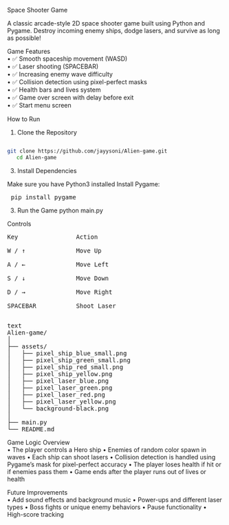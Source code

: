 Space Shooter Game

A classic arcade-style 2D space shooter game built using Python and Pygame. Destroy incoming enemy ships, dodge lasers, and survive as long as possible!

   Game Features<br>
	•	✅ Smooth spaceship movement (WASD)<br>
	•	✅ Laser shooting (SPACEBAR)<br>
	•	✅ Increasing enemy wave difficulty<br>
	•	✅ Collision detection using pixel-perfect masks<br>
	•	✅ Health bars and lives system<br>
	•	✅ Game over screen with delay before exit<br>
	•	✅ Start menu screen<br>

How to Run
1. Clone the Repository
   <pre>
```bash
git clone https://github.com/jayysoni/Alien-game.git
   cd Alien-game
```
</pre>

3. Install Dependencies

Make sure you have Python3 installed
Install Pygame:
 <pre>
 pip install pygame
</pre>

3. Run the Game
   python main.py

Controls
<pre>
Key                Action<br>
W / ↑              Move Up<br>
A / ←              Move Left<br>
S / ↓              Move Down<br>
D / →              Move Right<br>
SPACEBAR           Shoot Laser<br>
</pre>
<pre>
text
Alien-game/
│
├── assets/
│   ├── pixel_ship_blue_small.png
│   ├── pixel_ship_green_small.png
│   ├── pixel_ship_red_small.png
│   ├── pixel_ship_yellow.png
│   ├── pixel_laser_blue.png
│   ├── pixel_laser_green.png
│   ├── pixel_laser_red.png
│   ├── pixel_laser_yellow.png
│   └── background-black.png
│
├── main.py
└── README.md
</pre>


 Game Logic Overview<br>
	•	The player controls a Hero ship
	•	Enemies of random color spawn in waves
	•	Each ship can shoot lasers
	•	Collision detection is handled using Pygame’s mask for pixel-perfect accuracy
	•	The player loses health if hit or if enemies pass them
	•	Game ends after the player runs out of lives or health

 Future Improvements<br>
	•	Add sound effects and background music
	•	Power-ups and different laser types
	•	Boss fights or unique enemy behaviors
	•	Pause functionality
	•	High-score tracking
